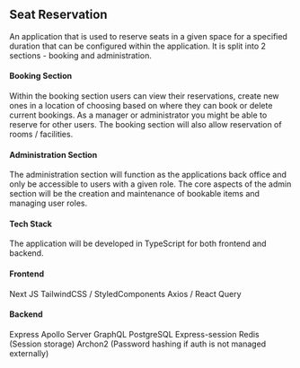 ## Seat Reservation

An application that is used to reserve seats in a given space for a specified duration that can be configured within the application.
It is split into 2 sections - booking and administration.

#### Booking Section

Within the booking section users can view their reservations, create new ones in a location of choosing based on where they can book or delete current bookings.
As a manager or administrator you might be able to reserve for other users.
The booking section will also allow reservation of rooms / facilities.

#### Administration Section

The administration section will function as the applications back office and only be accessible to users with a given role.
The core aspects of the admin section will be the creation and maintenance of bookable items and managing user roles.

#### Tech Stack

The application will be developed in TypeScript for both frontend and backend.

#### Frontend

Next JS
TailwindCSS / StyledComponents
Axios / React Query

#### Backend

Express Apollo Server
GraphQL
PostgreSQL
Express-session
Redis (Session storage)
Archon2 (Password hashing if auth is not managed externally)
